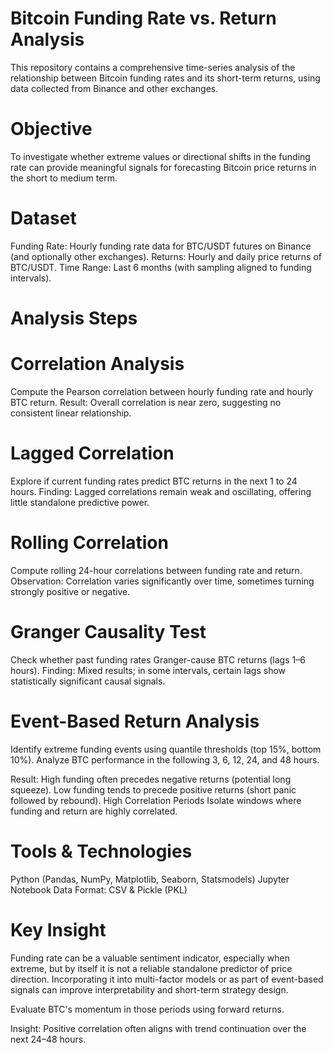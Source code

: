 # Bitcoin Funding Rate vs. Return Analysis
This repository contains a comprehensive time-series analysis of the relationship between Bitcoin funding rates and its short-term returns, using data collected from Binance and other exchanges.

# Objective
To investigate whether extreme values or directional shifts in the funding rate can provide meaningful signals for forecasting Bitcoin price returns in the short to medium term.

# Dataset
Funding Rate: Hourly funding rate data for BTC/USDT futures on Binance (and optionally other exchanges).
Returns: Hourly and daily price returns of BTC/USDT.
Time Range: Last 6 months (with sampling aligned to funding intervals).

# Analysis Steps


# Correlation Analysis
Compute the Pearson correlation between hourly funding rate and hourly BTC return.
Result: Overall correlation is near zero, suggesting no consistent linear relationship.

# Lagged Correlation
Explore if current funding rates predict BTC returns in the next 1 to 24 hours.
Finding: Lagged correlations remain weak and oscillating, offering little standalone predictive power.

# Rolling Correlation
Compute rolling 24-hour correlations between funding rate and return.
Observation: Correlation varies significantly over time, sometimes turning strongly positive or negative.

# Granger Causality Test
Check whether past funding rates Granger-cause BTC returns (lags 1–6 hours).
Finding: Mixed results; in some intervals, certain lags show statistically significant causal signals.

# Event-Based Return Analysis
Identify extreme funding events using quantile thresholds (top 15%, bottom 10%).
Analyze BTC performance in the following 3, 6, 12, 24, and 48 hours.

Result:
High funding often precedes negative returns (potential long squeeze).
Low funding tends to precede positive returns (short panic followed by rebound).
High Correlation Periods
Isolate windows where funding and return are highly correlated.

# Tools & Technologies

Python (Pandas, NumPy, Matplotlib, Seaborn, Statsmodels)
Jupyter Notebook
Data Format: CSV & Pickle (PKL)     

# Key Insight
Funding rate can be a valuable sentiment indicator, especially when extreme, but by itself it is not a reliable standalone predictor of price direction. Incorporating it into multi-factor models or as part of event-based signals can improve interpretability and short-term strategy design.

Evaluate BTC's momentum in those periods using forward returns.

Insight: Positive correlation often aligns with trend continuation over the next 24–48 hours.
